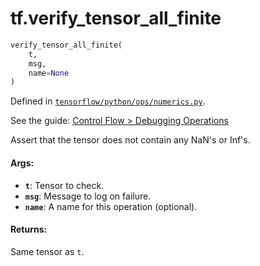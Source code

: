 <div itemscope itemtype="http://developers.google.com/ReferenceObject">
<meta itemprop="name" content="tf.verify_tensor_all_finite" />
</div>

# tf.verify_tensor_all_finite

``` python
verify_tensor_all_finite(
    t,
    msg,
    name=None
)
```



Defined in [`tensorflow/python/ops/numerics.py`](https://www.tensorflow.org/code/tensorflow/python/ops/numerics.py).

See the guide: [Control Flow > Debugging Operations](../../../api_guides/python/control_flow_ops.md#Debugging_Operations)

Assert that the tensor does not contain any NaN's or Inf's.

#### Args:

* <b>`t`</b>: Tensor to check.
* <b>`msg`</b>: Message to log on failure.
* <b>`name`</b>: A name for this operation (optional).


#### Returns:

Same tensor as `t`.